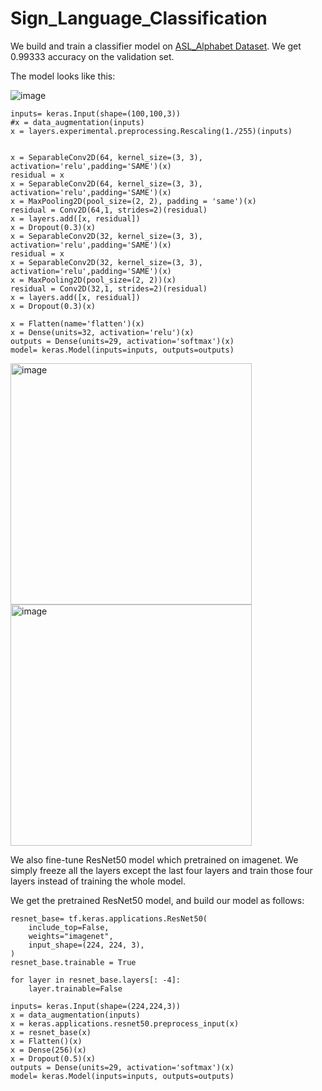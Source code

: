 # Sign_Language_Classification


We build and train a classifier model on [ASL_Alphabet Dataset](https://www.kaggle.com/datasets/grassknoted/asl-alphabet). We get 0.99333 accuracy on the validation set.

The  model looks like this:

![image](https://user-images.githubusercontent.com/8023150/200340698-2791645e-cfd7-4fc8-9dde-e8841b74c83c.png)


    inputs= keras.Input(shape=(100,100,3))
    #x = data_augmentation(inputs)
    x = layers.experimental.preprocessing.Rescaling(1./255)(inputs)


    x = SeparableConv2D(64, kernel_size=(3, 3), activation='relu',padding='SAME')(x)
    residual = x
    x = SeparableConv2D(64, kernel_size=(3, 3), activation='relu',padding='SAME')(x)
    x = MaxPooling2D(pool_size=(2, 2), padding = 'same')(x)
    residual = Conv2D(64,1, strides=2)(residual)
    x = layers.add([x, residual])
    x = Dropout(0.3)(x)
    x = SeparableConv2D(32, kernel_size=(3, 3), activation='relu',padding='SAME')(x)
    residual = x
    x = SeparableConv2D(32, kernel_size=(3, 3), activation='relu',padding='SAME')(x)
    x = MaxPooling2D(pool_size=(2, 2))(x)
    residual = Conv2D(32,1, strides=2)(residual)
    x = layers.add([x, residual])
    x = Dropout(0.3)(x)

    x = Flatten(name='flatten')(x)
    x = Dense(units=32, activation='relu')(x)
    outputs = Dense(units=29, activation='softmax')(x)
    model= keras.Model(inputs=inputs, outputs=outputs)
    
<img width="386" alt="image" src="https://user-images.githubusercontent.com/8023150/200340107-c0f50229-3b58-469a-8021-cdf7edbdf729.png">
<img width="386" alt="image" src="https://user-images.githubusercontent.com/8023150/200340207-f0727382-520e-4791-8583-67d88ca92a6e.png">



We also fine-tune ResNet50 model which pretrained on imagenet. We simply freeze all the layers except the last four layers and train those four layers instead of training the whole model.

We get the pretrained ResNet50 model, and build our model as follows:

    resnet_base= tf.keras.applications.ResNet50(
        include_top=False,
        weights="imagenet",
        input_shape=(224, 224, 3),
    )
    resnet_base.trainable = True
    
    for layer in resnet_base.layers[: -4]:
        layer.trainable=False
    
    inputs= keras.Input(shape=(224,224,3))
    x = data_augmentation(inputs)
    x = keras.applications.resnet50.preprocess_input(x)
    x = resnet_base(x)
    x = Flatten()(x)
    x = Dense(256)(x)
    x = Dropout(0.5)(x)
    outputs = Dense(units=29, activation='softmax')(x)
    model= keras.Model(inputs=inputs, outputs=outputs)
  
